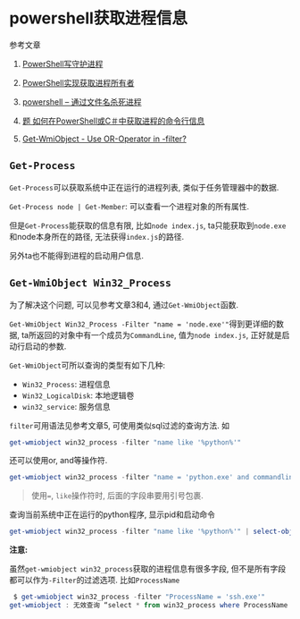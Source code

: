# powershell获取进程信息

参考文章

1. [PowerShell写守护进程](https://blog.csdn.net/weixin_36485376/article/details/83210591)

2. [PowerShell实现获取进程所有者](https://www.jb51.net/article/62740.htm)

3. [powershell – 通过文件名杀死进程](https://codeday.me/bug/20181102/351444.html)

4. [题 如何在PowerShell或C＃中获取进程的命令行信息](http://landcareweb.com/questions/8616/ru-he-zai-powershellhuo-c-zhong-huo-qu-jin-cheng-de-ming-ling-xing-xin-xi)

5. [Get-WmiObject - Use OR-Operator in -filter?](https://stackoverflow.com/questions/36861216/get-wmiobject-use-or-operator-in-filter)

## `Get-Process`

`Get-Process`可以获取系统中正在运行的进程列表, 类似于任务管理器中的数据.

`Get-Process node | Get-Member`: 可以查看一个进程对象的所有属性.

但是`Get-Process`能获取的信息有限, 比如`node index.js`, ta只能获取到`node.exe`和node本身所在的路径, 无法获得`index.js`的路径.

另外ta也不能得到进程的启动用户信息.

## `Get-WmiObject Win32_Process`

为了解决这个问题, 可以见参考文章3和4, 通过`Get-WmiObject`函数.

`Get-WmiObject Win32_Process -Filter "name = 'node.exe'"`得到更详细的数据, ta所返回的对象中有一个成员为`CommandLine`, 值为`node index.js`, 正好就是启动行启动的参数.

`Get-WmiObject`可所以查询的类型有如下几种:

- `Win32_Process`: 进程信息
- `Win32_LogicalDisk`: 本地逻辑卷
- `win32_service`: 服务信息

`filter`可用语法见参考文章5, 可使用类似sql过滤的查询方法. 如

```ps1
get-wmiobject win32_process -filter "name like '%python%'"
```

还可以使用or, and等操作符.

```ps1
get-wmiobject win32_process -filter "name = 'python.exe' and commandline like '%main.py%'"
```

> 使用`=`, `like`操作符时, 后面的字段串要用引号包裹.

查询当前系统中正在运行的python程序, 显示pid和启动命令

```ps1
get-wmiobject win32_process -filter "name like '%python%'" | select-object processid, commandline
```

**注意:**

虽然`get-wmiobject win32_process`获取的进程信息有很多字段, 但不是所有字段都可以作为`-Filter`的过滤选项. 比如`ProcessName`

```ps1
 $ get-wmiobject win32_process -filter "ProcessName = 'ssh.exe'"
get-wmiobject : 无效查询 “select * from win32_process where ProcessName = 'ssh.exe'”
```

